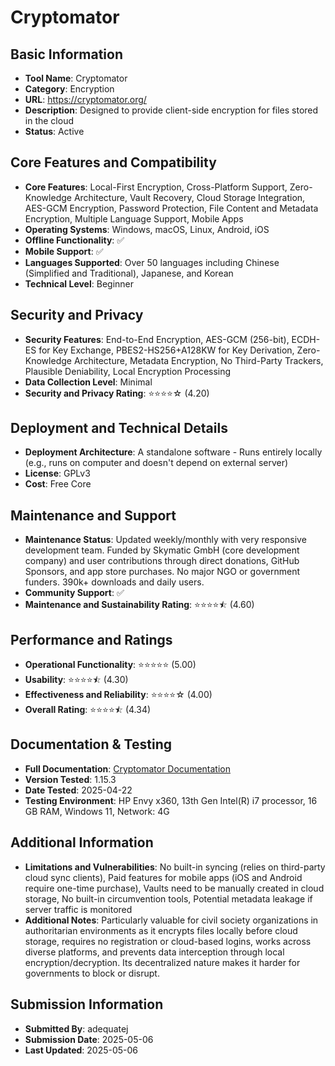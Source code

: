 # Cryptomator

## Basic Information
- **Tool Name**: Cryptomator
- **Category**: Encryption
- **URL**: https://cryptomator.org/
- **Description**: Designed to provide client-side encryption for files stored in the cloud
- **Status**: Active

## Core Features and Compatibility
- **Core Features**: Local-First Encryption, Cross-Platform Support, Zero-Knowledge Architecture, Vault Recovery, Cloud Storage Integration, AES-GCM Encryption, Password Protection, File Content and Metadata Encryption, Multiple Language Support, Mobile Apps
- **Operating Systems**: Windows, macOS, Linux, Android, iOS
- **Offline Functionality**: ✅
- **Mobile Support**: ✅
- **Languages Supported**: Over 50 languages including Chinese (Simplified and Traditional), Japanese, and Korean
- **Technical Level**: Beginner

## Security and Privacy
- **Security Features**: End-to-End Encryption, AES-GCM (256-bit), ECDH-ES for Key Exchange, PBES2-HS256+A128KW for Key Derivation, Zero-Knowledge Architecture, Metadata Encryption, No Third-Party Trackers, Plausible Deniability, Local Encryption Processing
- **Data Collection Level**: Minimal
- **Security and Privacy Rating**: ⭐⭐⭐⭐☆ (4.20)

## Deployment and Technical Details
- **Deployment Architecture**: A standalone software - Runs entirely locally (e.g., runs on computer and doesn't depend on external server)
- **License**: GPLv3
- **Cost**: Free Core

## Maintenance and Support
- **Maintenance Status**: Updated weekly/monthly with very responsive development team. Funded by Skymatic GmbH (core development company) and user contributions through direct donations, GitHub Sponsors, and app store purchases. No major NGO or government funders. 390k+ downloads and daily users.
- **Community Support**: ✅
- **Maintenance and Sustainability Rating**: ⭐⭐⭐⭐⯪ (4.60)

## Performance and Ratings
- **Operational Functionality**: ⭐⭐⭐⭐⭐ (5.00)
- **Usability**: ⭐⭐⭐⭐⯪ (4.30)
- **Effectiveness and Reliability**: ⭐⭐⭐⭐☆ (4.00)
- **Overall Rating**: ⭐⭐⭐⭐⯪ (4.34)

## Documentation & Testing
- **Full Documentation**: [Cryptomator Documentation](https://github.com/user-attachments/files/20054319/cryptomater.pdf)
- **Version Tested**: 1.15.3
- **Date Tested**: 2025-04-22
- **Testing Environment**: HP Envy x360, 13th Gen Intel(R) i7 processor, 16 GB RAM, Windows 11, Network: 4G

## Additional Information
- **Limitations and Vulnerabilities**: No built-in syncing (relies on third-party cloud sync clients), Paid features for mobile apps (iOS and Android require one-time purchase), Vaults need to be manually created in cloud storage, No built-in circumvention tools, Potential metadata leakage if server traffic is monitored
- **Additional Notes**: Particularly valuable for civil society organizations in authoritarian environments as it encrypts files locally before cloud storage, requires no registration or cloud-based logins, works across diverse platforms, and prevents data interception through local encryption/decryption. Its decentralized nature makes it harder for governments to block or disrupt.

## Submission Information
- **Submitted By**: adequatej
- **Submission Date**: 2025-05-06
- **Last Updated**: 2025-05-06
